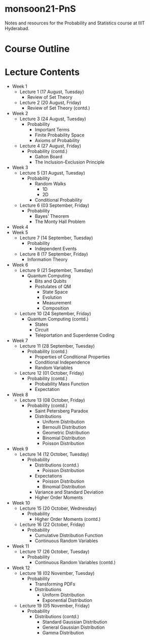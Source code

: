 # monsoon21-PnS
Notes and resources for the Probability and Statistics course at IIIT Hyderabad.

# Course Outline

# Lecture Contents
* Week 1
    * Lecture 1 (17 August, Tuesday)
        - Review of Set Theory
    * Lecture 2 (20 August, Friday)
        - Review of Set Theory (contd.)
* Week 2
    * Lecture 3 (24 August, Tuesday)
        - Probability
            - Important Terms
            - Finite Probability Space
            - Axioms of Probability
    * Lecture 4 (27 August, Friday)
        - Probability (contd.)
            - Galton Board
            - The Inclusion-Exclusion Principle
* Week 3
    * Lecture 5 (31 August, Tuesday)
        - Probability
            - Random Walks
                - 1D
                - 2D
            - Conditional Probability
    * Lecture 6 (03 September, Friday)
        - Probability
            - Bayes' Theorem
            - The Monty Hall Problem
* Week 4
* Week 5
    * Lecture 7 (14 September, Tuesday)
        - Probability
            - Independent Events
    * Lecture 8 (17 September, Friday)
        - Information Theory
* Week 6
    * Lecture 9 (21 September, Tuesday)
        - Quantum Computing
            - Bits and Qubits
            - Postulates of QM
                - State Space
                - Evolution
                - Measurement
                - Composition
    * Lecture 10 (24 September, Friday)
        - Quantum Computing (contd.)
            - States
            - Circuit
            - Teleportation and Superdense Coding
* Week 7
    * Lecture 11 (28 September, Tuesday)
        - Probability (contd.)
            - Properties of Conditional Properties
            - Conditional Independence
            - Random Variables
    * Lecture 12 (01 October, Friday)
        - Probability (contd.)
            - Probability Mass Function
            - Expectation
* Week 8
    * Lecture 13 (08 October, Friday)
        - Probability (contd.)
            - Saint Petersberg Paradox
            - Distributions
                - Uniform Distribution
                - Bernoulli Distribution
                - Geometric Distribution
                - Binomial Distribution
                - Poisson Distribution
* Week 9
    * Lecture 14 (12 October, Tuesday)
        - Probability
            - Distributions (contd.)
                - Poisson Distribution
            - Expectations
                - Poisson Distribution
                - Binomial Distribution
            - Variance and Standard Deviation
            - Higher Order Moments
* Week 10
    * Lecture 15 (20 October, Wednesday)
        - Probability
            - Higher Order Moments (contd.)
    * Lecture 16 (22 October, Friday)
        - Probability
            - Cumulative Distribution Function
            - Continuous Random Variables
* Week 11
    * Lecture 17 (26 October, Tuesday)
        - Probability
            - Continuous Random Variables (contd.)
* Week 12
    * Lecture 18 (02 November, Tuesday)
        - Probability
            - Transforming PDFs
            - Distributions
                - Uniform Distribution
                - Exponential Distribution
    * Lecture 19 (05 November, Friday)
        - Probability
            - Distributions (contd.)
                - Standard Gaussian Distribution
                - General Gaussian Distribution
                - Gamma Distribution
